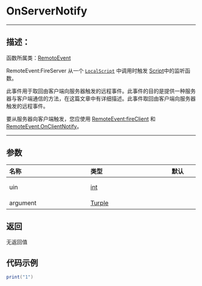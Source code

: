 # OnServerNotify
-----------------------------------------------------------------------------------------
## 描述：

函数所属类：[RemotoEvent](/Api/Class/Script/RemoteEvent.md)


RemoteEvent:FireServer 从一个  [`LocalScript`](/Api/Class/Script/LocalScriptNode.md) 中调用时触发 [Script](/Api/Class/Script/ScriptObject.md)中的监听函数。

此事件用于取回由客户端向服务器触发的远程事件。此事件的目的是提供一种服务器与客户端通信的方法，在这篇文章中有详细描述。此事件取回由客户端向服务器触发的远程事件。

要从服务器向客户端触发，您应使用 [RemoteEvent:fireClient](/Api/Class/Script/RemoteEvent_F/fireClient.md) 和 [RemoteEvent.OnClientNotify](/Api/Class/Script/RemoteEvent_F/OnServerNotify.md)。

-----------------------------------------------------------------------------------------
## 参数


|<div style="width:200px">名称</div>|<div style="width:200px">类型</div>|<div style="width:200px">默认</div>|<div style="width:200px">描述</div>|
|:--------------------|:--------------------|:--------------------|:--------------------|
|uin      | [int](/Api/DataType/Int.md) ||与其相关联的的[Player待定]()的uin|
|argument      | [Turple](/Api/Parameter/Tuple.md) ||fireServer传递的参数|


## 返回

无返回值

## 代码示例

```lua
print("1")
